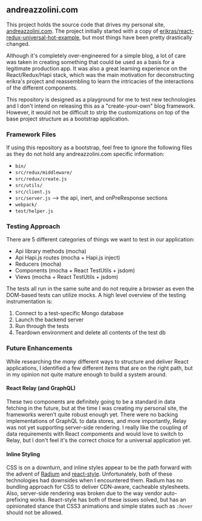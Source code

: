 ## andreazzolini.com

This project holds the source code that drives my personal site, [andreazzolini.com](https://www.andreazzolini.com). The project initially started with a copy of [erikras/react-redux-universal-hot-example](https://github.com/erikras/react-redux-universal-hot-example), but most things have been pretty drastically changed.

Although it's completely over-engineered for a simple blog, a lot of care was taken in creating something that could be used as a basis for a legitimate production app. It was also a great learning experience on the React/Redux/Hapi stack, which was the main motivation for deconstructing erikra's project and reassembling to learn the intricacies of the interactions of the different components.

This repository is designed as a playground for me to test new technologies and I don't intend on releasing this as a "create-your-own" blog framework. However, it would not be difficult to strip the customizations on top of the base project structure as a bootstrap application.

### Framework Files

If using this repository as a bootstrap, feel free to ignore the following files as they do not hold any andreazzolini.com specific information:

- `bin/`
- `src/redux/middleware/`
- `src/redux/create.js`
- `src/utils/`
- `src/client.js`
- `src/server.js` --> the api, inert, and onPreResponse sections
- `webpack/`
- `test/helper.js`

### Testing Approach

There are 5 different categories of things we want to test in our application:

- Api library methods (mocha)
- Api Hapi.js routes (mocha + Hapi.js inject)
- Reducers (mocha)
- Components (mocha + React TestUtils + jsdom) 
- Views (mocha + React TestUtils + jsdom)

The tests all run in the same suite and do not require a browser as even the DOM-based tests can utilize mocks. A high level overview of the testing instrumentation is:

1. Connect to a test-specific Mongo database
2. Launch the backend server
3. Run through the tests
4. Teardown environment and delete all contents of the test db

### Future Enhancements

While researching the *many* different ways to structure and deliver React applications, I identified a few different items that are on the right path, but in my opinion not quite mature enough to build a system around.

#### React Relay (and GraphQL)

These two components are definitely going to be a standard in data fetching in the future, but at the time I was creating my personal site, the frameworks weren't quite robust enough yet. There were no backing implementations of GraphQL to data stores, and more importantly, Relay was not yet supporting server-side rendering. I really like the coupling of data requirements with React compoments and would love to switch to Relay, but I don't feel it's the correct choice for a universal application yet.

#### Inline Styling

CSS is on a downturn, and inline styles appear to be the path forward with the advent of [Radium](https://github.com/FormidableLabs/radium) and [react-style](https://github.com/js-next/react-style). Unfortunately, both of these technologies had downsides when I encountered them. Radium has no bundling approach for CSS to deliver CDN-aware, cacheable stylesheets. Also, server-side rendering was broken due to the way vendor auto-prefixing works. React-style has both of these issues solved, but has an opinionated stance that CSS3 animations and simple states such as `:hover` should not be allowed.
